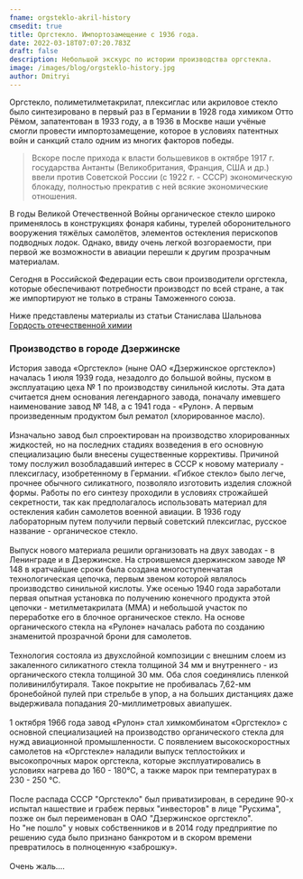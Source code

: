 ```yaml
---
fname: orgsteklo-akril-history
cmsedit: true
title: Оргстекло. Импортозамещение с 1936 года.
date: 2022-03-18T07:07:20.783Z
draft: false
description: Небольшой экскурс по истории производства оргстекла.
image: /images/blog/orgsteklo-history.jpg
author: Dmitryi
---
```

<!--StartFragment-->

Оргстекло, полиметилметакрилат, плексиглас или акриловое стекло было синтезировано в первый раз в Германии в 1928 года химиком Отто Рёмом, запатентован в 1933 году, а в 1936 в Москве наши учёные смогли провести импортозамещение, которое в условиях патентных войн и санкций стало одним из многих факторов победы. 

> Вскоре после прихода к власти большевиков в октябре 1917 г. государства Антанты (Великобритания, Франция, США и др.) ввели против Советской России (с 1922 г. - СССР) экономическую блокаду, полностью прекратив с ней всякие экономические отношения.

В годы Великой Отечественной Войны органическое стекло широко применялось в конструкциях фонаря кабины, турелей оборонительного вооружения тяжёлых самолётов, элементов остекления перископов подводных лодок. Однако, ввиду очень легкой возгораемости, при первой же возможности в авиации перешли к другим прозрачным материалам.

Сегодня в Российской Федерации есть свои производители оргстекла, которые обеспечивают потребности производст по всей стране, а так же импортируют не только в страны Таможенного союза.

Ниже представлены материалы из статьи Станислава Шальнова [Гордость отечественной химии](https://dzer.ru/6632-gordost-otechestvennoy-himii.html) 

### Производство в городе Дзержинске

История завода «Оргстекло» (ныне ОАО «Дзержинское оргстекло») началась 1 июля 1939 года, незадолго до большой войны, пуском в эксплуатацию цеха № 1 по производству синильной кислоты. Эта дата считается днем основания легендарного завода, поначалу имевшего наименование завод № 148, а с 1941 года - «Рулон». А первым произведенным продуктом был рематол (хлорированное масло).\
\
Изначально завод был спроектирован на производство хлорированных жидкостей, но на последних стадиях возведения в его основную специализацию были внесены существенные коррективы. Причиной тому послужил возобладавший интерес в СССР к новому материалу - плексигласу, изобретенному в Германии. «Гибкое стекло» было легче, прочнее обычного силикатного, позволяло изготовить изделия сложной формы. Работы по его синтезу проходили в условиях строжайшей секретности, так как предполагалось использовать материал для остекления кабин самолетов военной авиации. В 1936 году лабораторным путем получили первый советский плексиглас, русское название - органическое стекло.\
\
Выпуск нового материала решили организовать на двух заводах - в Ленинграде и в Дзержинске. На строившемся дзержинском заводе № 148 в кратчайшие сроки была создана многоступенчатая технологическая цепочка, первым звеном которой являлось производство синильной кислоты. Уже осенью 1940 года заработали первая опытная установка по получению конечного продукта этой цепочки - метилметакрилата (ММА) и небольшой участок по переработке его в блочное органическое стекло. На основе органического стекла на «Рулоне» началась работа по созданию знаменитой прозрачной брони для самолетов.\
\
Технология состояла из двухслойной композиции с внешним слоем из закаленного силикатного стекла толщиной 34 мм и внутреннего - из органического стекла толщиной 30 мм. Оба слоя соединялись пленкой поливинилбутираля. Такое покрытие не пробивалась 7,62-мм бронебойной пулей при стрельбе в упор, а на больших дистанциях даже выдерживала попадания 20-миллиметровых авиапушек.\
\
1 октября 1966 года завод «Рулон» стал химкомбинатом «Оргстекло» с основной специализацией на производство органического стекла для нужд авиационной промышленности. С появлением высокоскоростных самолетов на «Оргстекле» наладили выпуск теплостойких и высокопрочных марок оргстекла, которые эксплуатировались в условиях нагрева до 160 - 180°С, а также марок при температурах в 230 - 250 °C.\
\
После распада СССР "Оргстекло" был приватизирован, в середине 90-х испытал нашествие и грабеж первых "инвесторов" в лице "Русхима", позже он был переименован в ОАО "Дзержинское оргстекло".\
Но "не пошло" у новых собственников и в 2014 году предприятие по решению суда было признано банкротом и в скором времени превратилось в полноценную «заброшку».\
\
Очень жаль....

<!--EndFragment-->